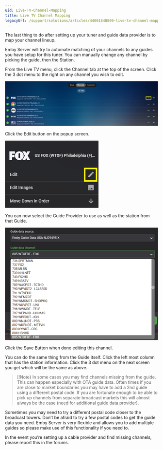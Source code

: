 ```yaml
---
uid: Live-TV-Channel-Mapping
title: Live TV Channel Mapping
legacyUrl: /support/solutions/articles/44001848809-live-tv-channel-mapping
---
```


The last thing to do after setting up your tuner and guide data provider is to map your channel lineup.

Emby Server will try to automate matching of your channels to any guides you have setup for this tuner. You can manually change any channel by picking the guide, then the Station.

From the Live TV menu, click the Channel tab at the top of the screen.  Click the 3 dot menu to the right on any channel you wish to edit.

![Channelmapping 1](images/livetv/channelmapping-1.png)

Click the Edit button on the popup screen.

![Channelmapping 2](images/livetv/channelmapping-2.png)

You can now select the Guide Provider to use as well as the station from that Guide.

![Channelmapping 3](images/livetv/channelmapping-3.png)

Click the Save Button when done editing this channel.

You can do the same thing from the Guide itself.  Click the left most column that has the station information.  Click the 3 dot menu on the next screen you get which will be the same as above.

> [!Note}
> In some cases you may find channels missing from the guide. This can happen especially with OTA guide data. Often times if you are close to market boundaries you may have to add a 2nd guide using a different postal code. If you are fortunate enough to be able to pick up channels from separate broadcast markets this will almost always be the case (need for additional guide data provider).

Sometimes you may need to try a different postal code closer to the broadcast towers. Don’t be afraid to try a few postal codes to get the guide data you need. Emby Server is very flexible and allows you to add multiple guides so please make use of this functionality if you need to.

In the event you’re setting up a cable provider and find missing channels, please report this in the forums.